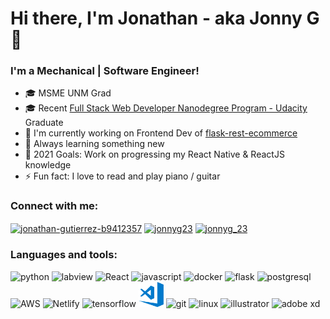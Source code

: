 <h1 align="left">Hi there, I'm Jonathan - aka Jonny G 👋</h1>
<h3 align="left">I'm a Mechanical | Software Engineer!</h3>

- :mortar_board: MSME UNM Grad
- :mortar_board: Recent [Full Stack Web Developer Nanodegree Program -
  Udacity](https://confirm.udacity.com/HPADLJE3)
  Graduate
- :telescope: I'm currently working on Frontend Dev of [flask-rest-ecommerce](https://github.com/jonnyg23/flask-rest-ecommerce)
- :seedling: Always learning something new
- :goal_net: 2021 Goals: Work on progressing my React Native & ReactJS knowledge
- :zap: Fun fact: I love to read and play piano / guitar

<h3>Connect with me:</h3> 
<p align="left">
<a href="https://linkedin.com/in/jonathan-gutierrez-b9412357" target="blank"><img align="center" src="https://www.vectorlogo.zone/logos/linkedin/linkedin-icon.svg" alt="jonathan-gutierrez-b9412357" height="30" width="30" /></a>
<a href="https://kaggle.com/jonnyg23" target="blank"><img align="center" src="https://www.vectorlogo.zone/logos/kaggle/kaggle-icon.svg" alt="jonnyg23" height="30" width="30" /></a>
<a href="https://instagram.com/jonnyg_23" target="blank"><img align="center" src="https://www.vectorlogo.zone/logos/instagram/instagram-icon.svg" alt="jonnyg_23" height="30" width="30" /></a>
</p>

<h3>Languages and tools:</h3>
<p align="left"> <img src="https://www.vectorlogo.zone/logos/python/python-icon.svg" alt="python" width="40" height="40"/> <img src="https://www.vectorlogo.zone/logos/ni_labview/ni_labview-icon.svg" alt="labview" width="40" height="40"/> <img src="https://www.vectorlogo.zone/logos/reactjs/reactjs-icon.svg" alt="React" width="40" height="40"/> <img src="https://upload.wikimedia.org/wikipedia/commons/6/6a/JavaScript-logo.png" alt="javascript" width="40" height="40"/> <img src="https://www.vectorlogo.zone/logos/docker/docker-official.svg" alt="docker" width="50" height="40"/> <img src="https://www.vectorlogo.zone/logos/pocoo_flask/pocoo_flask-icon.svg" alt="flask" width="40" height="40"/> <img src="https://www.vectorlogo.zone/logos/postgresql/postgresql-icon.svg" alt="postgresql" width="40" height="40"/> <img src="https://www.vectorlogo.zone/logos/amazon_aws/amazon_aws-ar21.svg" alt="AWS" width="80" height="40"/> <img src="https://www.vectorlogo.zone/logos/netlify/netlify-icon.svg" alt="Netlify" width="40" height="40" /> <img src="https://www.vectorlogo.zone/logos/tensorflow/tensorflow-icon.svg" alt="tensorflow" width="40" height="40"/> <img src="https://raw.githubusercontent.com/github/explore/80688e429a7d4ef2fca1e82350fe8e3517d3494d/topics/visual-studio-code/visual-studio-code.png" alt="Visual Studio Code" width="40" height="40"/> <img src="https://www.vectorlogo.zone/logos/git-scm/git-scm-icon.svg" alt="git" width="40" height="40"/> <img src="https://www.vectorlogo.zone/logos/linux/linux-icon.svg" alt="linux" width="40" height="40"/> <img src="https://www.vectorlogo.zone/logos/adobe_illustrator/adobe_illustrator-icon.svg" alt="illustrator" width="40" height="40"/> <img src="https://cdn.worldvectorlogo.com/logos/adobe-xd.svg" alt="adobe xd" width="40" height="40"/></p><p>

<!--
<p>&nbsp;<img align="center" src="https://github-readme-stats.vercel.app/api?username=jonnyg23&show_icons=true" alt="jonnyg23" /></p>
-->
